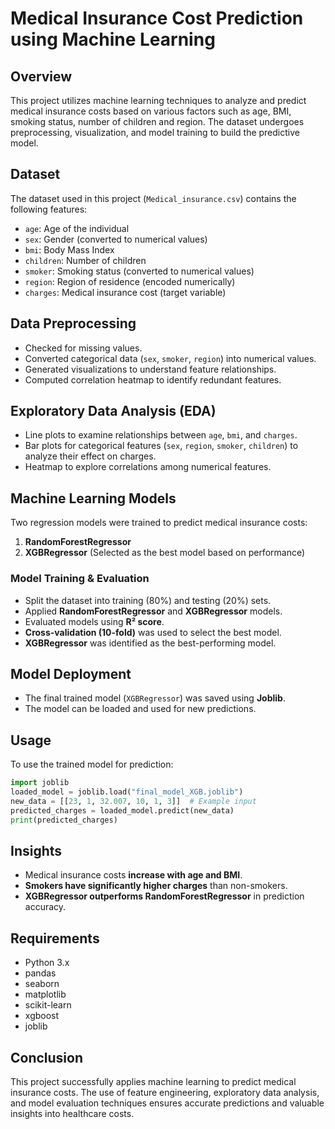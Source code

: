 # Medical Insurance Cost Prediction using Machine Learning

## Overview
This project utilizes machine learning techniques to analyze and predict medical insurance costs based on various factors such as age, BMI, smoking status, number of children and region. The dataset undergoes preprocessing, visualization, and model training to build the predictive model.

## Dataset
The dataset used in this project (`Medical_insurance.csv`) contains the following features:
- `age`: Age of the individual
- `sex`: Gender (converted to numerical values)
- `bmi`: Body Mass Index
- `children`: Number of children
- `smoker`: Smoking status (converted to numerical values)
- `region`: Region of residence (encoded numerically)
- `charges`: Medical insurance cost (target variable)

## Data Preprocessing
- Checked for missing values.
- Converted categorical data (`sex`, `smoker`, `region`) into numerical values.
- Generated visualizations to understand feature relationships.
- Computed correlation heatmap to identify redundant features.

## Exploratory Data Analysis (EDA)
- Line plots to examine relationships between `age`, `bmi`, and `charges`.
- Bar plots for categorical features (`sex`, `region`, `smoker`, `children`) to analyze their effect on charges.
- Heatmap to explore correlations among numerical features.

## Machine Learning Models
Two regression models were trained to predict medical insurance costs:
1. **RandomForestRegressor**
2. **XGBRegressor** (Selected as the best model based on performance)

### Model Training & Evaluation
- Split the dataset into training (80%) and testing (20%) sets.
- Applied **RandomForestRegressor** and **XGBRegressor** models.
- Evaluated models using **R² score**.
- **Cross-validation (10-fold)** was used to select the best model.
- **XGBRegressor** was identified as the best-performing model.

## Model Deployment
- The final trained model (`XGBRegressor`) was saved using **Joblib**.
- The model can be loaded and used for new predictions.

## Usage
To use the trained model for prediction:
```python
import joblib
loaded_model = joblib.load("final_model_XGB.joblib")
new_data = [[23, 1, 32.007, 10, 1, 3]]  # Example input
predicted_charges = loaded_model.predict(new_data)
print(predicted_charges)
```

## Insights
- Medical insurance costs **increase with age and BMI**.
- **Smokers have significantly higher charges** than non-smokers.
- **XGBRegressor outperforms RandomForestRegressor** in prediction accuracy.

## Requirements
- Python 3.x
- pandas
- seaborn
- matplotlib
- scikit-learn
- xgboost
- joblib

## Conclusion
This project successfully applies machine learning to predict medical insurance costs. The use of feature engineering, exploratory data analysis, and model evaluation techniques ensures accurate predictions and valuable insights into healthcare costs.


